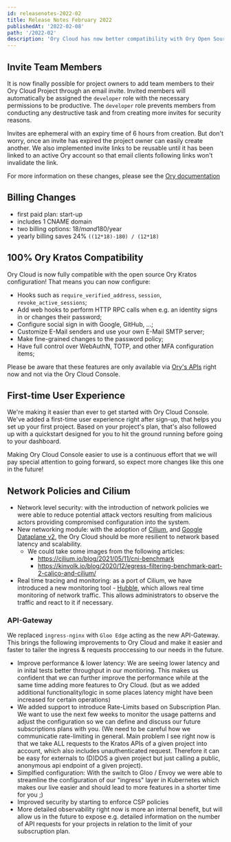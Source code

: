 ```yaml
---
id: releasenotes-2022-02
title: Release Notes February 2022
publishedAt: '2022-02-08'
path: '/2022-02'
description: 'Ory Cloud has now better compatibility with Ory Open Source features, new Network Policies, Cilium and generally performance improving changes.'
---
```


## Invite Team Members

It is now finally possible for project owners to add team members to their Ory
Cloud Project through an email invite. Invited members will automatically be
assigned the `developer` role with the necessary permissions to be productive.
The `developer` role prevents members from conducting any destructive task and
from creating more invites for security reasons.

Invites are ephemeral with an expiry time of 6 hours from creation. But don't
worry, once an invite has expired the project owner can easily create another.
We also implemented invite links to be reusable until it has been linked to an
active Ory account so that email clients following links won't invalidate the
link.

For more information on these changes, please see the
[Ory documentation](https://www.ory.sh/docs/concepts/project-invite-membership)

## Billing Changes

- first paid plan: start-up
- includes 1 CNAME domain
- two billing options: 18$/m and 180$/year
- yearly billing saves 24% `((12*18)-180) / (12*18)`

## 100% Ory Kratos Compatibility

Ory Cloud is now fully compatible with the open source Ory Kratos configuration! That means you can now configure:

* Hooks such as `require_verified_address`, `session`, `revoke_active_sessions`;
* Add web hooks to perform HTTP RPC calls when e.g. an identity signs in or changes their password;
* Configure social sign in with Google, GitHub, ...;
* Customize E-Mail senders and use your own E-Mail SMTP server;
* Make fine-grained changes to the password policy;
* Have full control over WebAuthN, TOTP, and other MFA configuration items;

Please be aware that these features are only available via [Ory's APIs](https://www.ory.sh/docs/reference/api) right now and not via the Ory Cloud Console.

## First-time User Experience

We're making it easier than ever to get started with Ory Cloud Console. We've added a first-time user experience right after sign-up, that helps you set up your first project. Based on your project's plan, that's also followed up with a quickstart designed for you to hit the ground running before going to your dashboard.

Making Ory Cloud Console easier to use is a continuous effort that we will pay special attention to going forward, so expect more changes like this one in the future!

## Network Policies and Cilium

- Network level security: with the introduction of network policies we were able to reduce potential attack vectors resulting from malicious actors providing compromised configuration into the system.
- New networking module: with the adoption of [Cilium](https://cilium.io/), and [Google Dataplane v2](https://cloud.google.com/kubernetes-engine/docs/concepts/dataplane-v2), the Ory Cloud should be more resilient to network based latency and scalability.
    + We could take some images from the following articles:
        * https://cilium.io/blog/2021/05/11/cni-benchmark
        * https://kinvolk.io/blog/2020/12/egress-filtering-benchmark-part-2-calico-and-cilium/
- Real time tracing and monitoring: as a port of Cilium, we have introduced a new monitoring tool - [Hubble](https://github.com/cilium/hubble), which allows real time monitoring of network traffic. This allows administrators to observe the traffic and react to it if necessary.

### API-Gateway

We replaced `ingress-nginx` with `Gloo Edge` acting as the new API-Gateway. This brings the following improvements to Ory Cloud and make it easier and faster to
tailer the ingress & requests proccessing to our needs in the future.

- Improve performance & lower latency: We are seeing lower latency and in inital tests better throughput in our montioring. This makes us confident that we can further improve the
  performance while at the same time adding more features to Ory Cloud. (but as we added additional functionality/logic in some places latency might have been increased for certain operations)
- We added support to introduce Rate-Limits based on Subscription Plan. We want to use the next few weeks to monitor the usage patterns and adjust the configuration so we can define and discuss our
  future subscriptions plans with you. (We need to be careful how we communicatie rate-limiting in general. Main problem I see right now is that we take ALL requests to the Kratos APIs of a given project
  into account, which also includes unauthenticated request. Therefore it can be easy for externals to (D)DOS a given project but just calling a public, anonymous api endpoint of a given project).
- Simplfied configuration: With the switch to Gloo / Envoy we were able to streamline the configuration of our "ingress" layer in Kubernetes which makes our live easier and should lead to more features in a shorter time for you ;)
- Improved security by starting to enforce CSP policies
- More detailed observability right now is more an internal benefit, but will allow us in the future to expose e.g. detailed information on the number of API requests for your projects in relation to the limit of your subscruption plan. 


